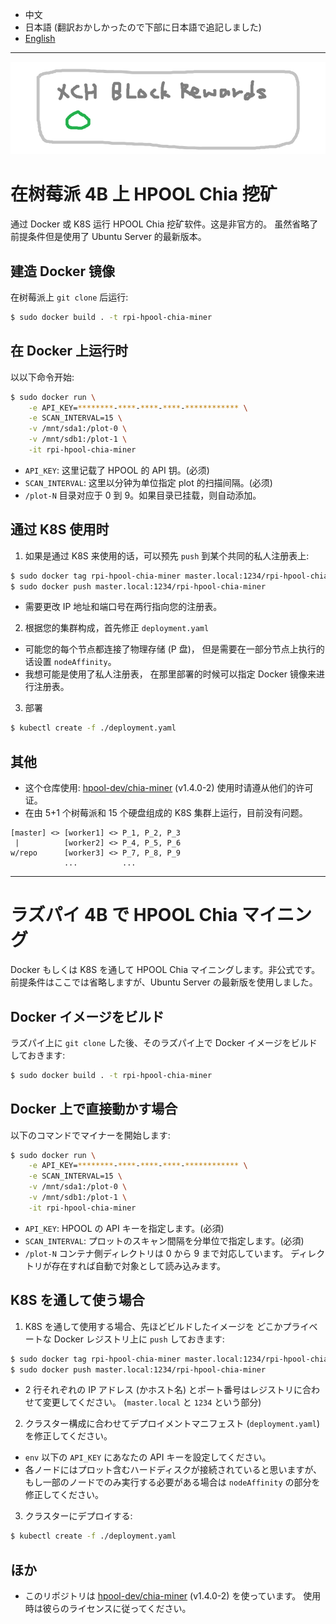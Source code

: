 * 中文
* 日本語 (翻訳おかしかったので下部に日本語で追記しました)
* [English](https://translate.google.com/translate?sl=zh-CN&tl=en&u=https%3A%2F%2Fgithub.com%2Fydipeepo%2Frpi-hpool-chia-miner%2Fblob%2Fmain%2FREADME.md)

----

![BIG O](https://github.com/ydipeepo/nvme-mate/raw/master/doc/big-o.png)

# 在树莓派 4B 上 HPOOL Chia 挖矿

通过 Docker 或 K8S 运行 HPOOL Chia 挖矿软件。这是非官方的。
虽然省略了前提条件但是使用了 Ubuntu Server 的最新版本。

## 建造 Docker 镜像

在树莓派上 `git clone` 后运行:

```bash
$ sudo docker build . -t rpi-hpool-chia-miner
```

## 在 Docker 上运行时

以以下命令开始:

```bash
$ sudo docker run \
	-e API_KEY=********-****-****-****-************ \
	-e SCAN_INTERVAL=15 \
	-v /mnt/sda1:/plot-0 \
	-v /mnt/sdb1:/plot-1 \
	-it rpi-hpool-chia-miner
```

* `API_KEY`: 这里记载了 HPOOL 的 API 钥。(必须)
* `SCAN_INTERVAL`: 这里以分钟为单位指定 plot 的扫描间隔。(必须)
* `/plot-N` 目录对应于 0 到 9。如果目录已挂载，则自动添加。

## 通过 K8S 使用时

1. 如果是通过 K8S 来使用的话，可以预先 `push` 到某个共同的私人注册表上:

```bash
$ sudo docker tag rpi-hpool-chia-miner master.local:1234/rpi-hpool-chia-miner
$ sudo docker push master.local:1234/rpi-hpool-chia-miner
```

* 需要更改 IP 地址和端口号在两行指向您的注册表。

2. 根据您的集群构成，首先修正 `deployment.yaml`

* 可能您的每个节点都连接了物理存储 (P 盘)，
  但是需要在一部分节点上执行的话设置 `nodeAffinity`。
* 我想可能是使用了私人注册表，
  在那里部署的时候可以指定 Docker 镜像来进行注册表。

3. 部署

```bash
$ kubectl create -f ./deployment.yaml
```

## 其他

* 这个仓库使用: [hpool-dev/chia-miner](https://github.com/hpool-dev/chia-miner) (v1.4.0-2)
  使用时请遵从他们的许可证。
* 在由 5+1 个树莓派和 15 个硬盘组成的 K8S 集群上运行，目前没有问题。

```
[master] <> [worker1] <> P_1, P_2, P_3
 |          [worker2] <> P_4, P_5, P_6
w/repo      [worker3] <> P_7, P_8, P_9
            ...          ...
```

----

# ラズパイ 4B で HPOOL Chia マイニング

Docker もしくは K8S を通して HPOOL Chia マイニングします。非公式です。
前提条件はここでは省略しますが、Ubuntu Server の最新版を使用しました。


## Docker イメージをビルド

ラズパイ上に `git clone` した後、そのラズパイ上で Docker イメージをビルドしておきます:

```bash
$ sudo docker build . -t rpi-hpool-chia-miner
```

## Docker 上で直接動かす場合

以下のコマンドでマイナーを開始します:

```bash
$ sudo docker run \
	-e API_KEY=********-****-****-****-************ \
	-e SCAN_INTERVAL=15 \
	-v /mnt/sda1:/plot-0 \
	-v /mnt/sdb1:/plot-1 \
	-it rpi-hpool-chia-miner
```

* `API_KEY`: HPOOL の API キーを指定します。(必須)
* `SCAN_INTERVAL`: プロットのスキャン間隔を分単位で指定します。(必須)
* `/plot-N` コンテナ側ディレクトリは 0 から 9 まで対応しています。
  ディレクトリが存在すれば自動で対象として読み込みます。

## K8S を通して使う場合

1. K8S を通して使用する場合、先ほどビルドしたイメージを
   どこかプライベートな Docker レジストリ上に `push` しておきます:

```bash
$ sudo docker tag rpi-hpool-chia-miner master.local:1234/rpi-hpool-chia-miner
$ sudo docker push master.local:1234/rpi-hpool-chia-miner
```

* 2 行それぞれの IP アドレス (かホスト名) とポート番号はレジストリに合わせて変更してください。
  (`master.local` と `1234` という部分)

2. クラスター構成に合わせてデプロイメントマニフェスト (`deployment.yaml`) を修正してください。

* `env` 以下の `API_KEY` にあなたの API キーを設定してください。
* 各ノードにはプロット含むハードディスクが接続されていると思いますが、
  もし一部のノードでのみ実行する必要がある場合は `nodeAffinity` の部分を修正してください。

3. クラスターにデプロイする:

```bash
$ kubectl create -f ./deployment.yaml
```

## ほか

* このリポジトリは [hpool-dev/chia-miner](https://github.com/hpool-dev/chia-miner) (v1.4.0-2) を使っています。
  使用時は彼らのライセンスに従ってください。
